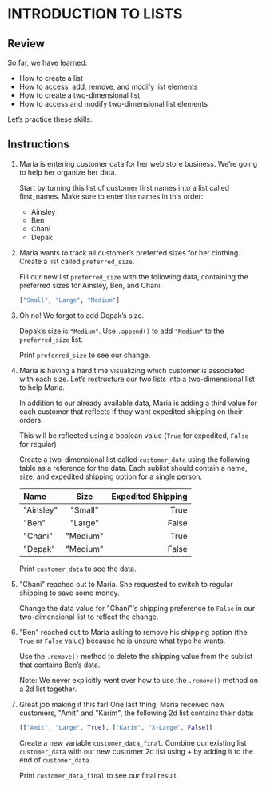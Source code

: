 # INTRODUCTION TO LISTS
## Review
So far, we have learned:

- How to create a list
- How to access, add, remove, and modify list elements
- How to create a two-dimensional list
- How to access and modify two-dimensional list elements

Let’s practice these skills.

## Instructions
1. Maria is entering customer data for her web store business. We’re going to help her organize her data.

    Start by turning this list of customer first names into a list called first_names. Make sure to enter the names in this order:

    - Ainsley
    - Ben
    - Chani
    - Depak

2. Maria wants to track all customer’s preferred sizes for her clothing. Create a list called `preferred_size`.

    Fill our new list `preferred_size` with the following data, containing the preferred sizes for Ainsley, Ben, and Chani:

    ```python
    ["Small", "Large", "Medium"]
    ```

3. Oh no! We forgot to add Depak’s size.

    Depak’s size is `"Medium"`. Use `.append()` to add `"Medium"` to the `preferred_size` list.

    Print `preferred_size` to see our change.

4. Maria is having a hard time visualizing which customer is associated with each size. Let’s restructure our two lists into a two-dimensional list to help Maria.

    In addition to our already available data, Maria is adding a third value for each customer that reflects if they want expedited shipping on their orders.

    This will be reflected using a boolean value (`True` for expedited, `False` for regular)

    Create a two-dimensional list called `customer_data` using the following table as a reference for the data. Each sublist should contain a name, size, and expedited shipping option for a single person.

    | Name	| Size |	Expedited Shipping |
    |:------|:--------:|------:|
    | "Ainsley" | "Small"| True |
    | "Ben"  |  "Large"  | False|
    | "Chani"| "Medium" |  True |
    | "Depak"| "Medium" | False |	

    Print `customer_data` to see the data.

5. "Chani" reached out to Maria. She requested to switch to regular shipping to save some money.

    Change the data value for "Chani"‘s shipping preference to `False` in our two-dimensional list to reflect the change.

6. "Ben" reached out to Maria asking to remove his shipping option (the `True` or `False` value) because he is unsure what type he wants.

    Use the `.remove()` method to delete the shipping value from the sublist that contains Ben’s data.

    Note: We never explicitly went over how to use the `.remove()` method on a 2d list together. 

7. Great job making it this far! One last thing, Maria received new customers, "Amit" and "Karim", the following 2d list contains their data:

    ```Python
    [["Amit", "Large", True], ["Karim", "X-Large", False]]
    ```
    Create a new variable `customer_data_final`. Combine our existing list `customer_data` with our new customer 2d list using + by adding it to the end of `customer_data`.

    Print `customer_data_final` to see our final result.